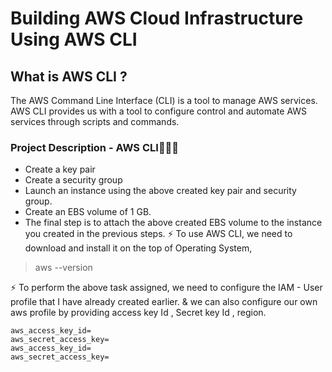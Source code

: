# Building AWS Cloud Infrastructure Using AWS CLI
## What is AWS CLI ?
The AWS Command Line Interface (CLI) is a tool to manage AWS services. AWS CLI provides us with a tool to configure control and automate AWS services through scripts and commands.
### Project Description - AWS CLI👨🏻‍💻
* Create a key pair  
* Create a security group  
* Launch an instance using the above created key pair and security group.
* Create an EBS volume of 1 GB. 
* The final step is to attach the above created EBS volume to the instance you created in the previous steps.
⚡ To use AWS CLI, we need to download and install it on the top of Operating System,
> aws --version

⚡ To perform the above task assigned, we need to configure the IAM - User profile that I have already created earlier. & we can also configure our own aws profile by providing access key Id , Secret key Id , region.
```
aws_access_key_id= 
aws_secret_access_key= 
aws_access_key_id=
aws_secret_access_key=
```
